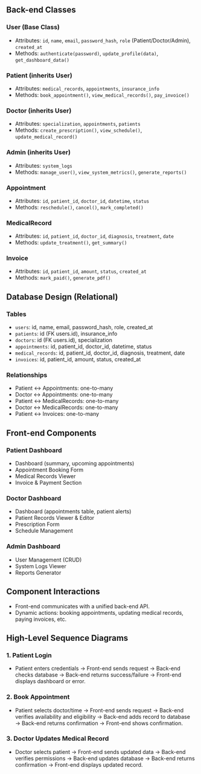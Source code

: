 ## Back-end Classes

### User (Base Class)
- Attributes: `id`, `name`, `email`, `password_hash`, `role` (Patient/Doctor/Admin), `created_at`
- Methods: `authenticate(password)`, `update_profile(data)`, `get_dashboard_data()`

### Patient (inherits User)
- Attributes: `medical_records`, `appointments`, `insurance_info`
- Methods: `book_appointment()`, `view_medical_records()`, `pay_invoice()`

### Doctor (inherits User)
- Attributes: `specialization`, `appointments`, `patients`
- Methods: `create_prescription()`, `view_schedule()`, `update_medical_record()`

### Admin (inherits User)
- Attributes: `system_logs`
- Methods: `manage_user()`, `view_system_metrics()`, `generate_reports()`

### Appointment
- Attributes: `id`, `patient_id`, `doctor_id`, `datetime`, `status`
- Methods: `reschedule()`, `cancel()`, `mark_completed()`

### MedicalRecord
- Attributes: `id`, `patient_id`, `doctor_id`, `diagnosis`, `treatment`, `date`
- Methods: `update_treatment()`, `get_summary()`

### Invoice
- Attributes: `id`, `patient_id`, `amount`, `status`, `created_at`
- Methods: `mark_paid()`, `generate_pdf()`

## Database Design (Relational)

### Tables
- `users`: id, name, email, password_hash, role, created_at
- `patients`: id (FK users.id), insurance_info
- `doctors`: id (FK users.id), specialization
- `appointments`: id, patient_id, doctor_id, datetime, status
- `medical_records`: id, patient_id, doctor_id, diagnosis, treatment, date
- `invoices`: id, patient_id, amount, status, created_at

### Relationships
- Patient ↔ Appointments: one-to-many
- Doctor ↔ Appointments: one-to-many
- Patient ↔ MedicalRecords: one-to-many
- Doctor ↔ MedicalRecords: one-to-many
- Patient ↔ Invoices: one-to-many

## Front-end Components

### Patient Dashboard
- Dashboard (summary, upcoming appointments)
- Appointment Booking Form
- Medical Records Viewer
- Invoice & Payment Section

### Doctor Dashboard
- Dashboard (appointments table, patient alerts)
- Patient Records Viewer & Editor
- Prescription Form
- Schedule Management

### Admin Dashboard
- User Management (CRUD)
- System Logs Viewer
- Reports Generator

## Component Interactions
- Front-end communicates with a unified back-end API.
- Dynamic actions: booking appointments, updating medical records, paying invoices, etc.

## High-Level Sequence Diagrams

### 1. Patient Login
- Patient enters credentials → Front-end sends request → Back-end checks database → Back-end returns success/failure → Front-end displays dashboard or error.

### 2. Book Appointment
- Patient selects doctor/time → Front-end sends request → Back-end verifies availability and eligibility → Back-end adds record to database → Back-end returns confirmation → Front-end shows confirmation.

### 3. Doctor Updates Medical Record
- Doctor selects patient → Front-end sends updated data → Back-end verifies permissions → Back-end updates database → Back-end returns confirmation → Front-end displays updated record.

